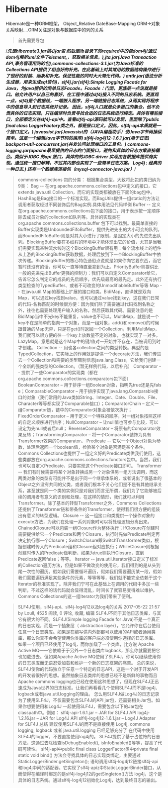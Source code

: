 # Hibernate
   Hibernate是一种ORM框架， Object_Relative DateBase-Mapping
   ORM->对象关系映射....ORM关注是对象与数据库中的列的关系
   >首先需要导包

   /***先是hibernate3.jar核心jar包
   然后是lib目录下的required中的包dom4j(通过dom4j解析xml文件下element,，获取相关信息，),jta.jar(Java Transaction API,事务管理用到的包),commons-collections-3.1.jar(为Java标准的Collections API提供了相当好的补充。在此基础上对其常用的数据结构操作进行了很好的封装、抽象和补充。保证性能的同时大大简化代码。)
       antlr.jar(语法分析生成器，用来生成sql语句)，slf4j.jar(slf4j:Simple Logging Facade for Java，为java提供的简单日志Facade。Facade：门面，更底层一点说就是接口。他允许用户以自己的喜好，在工程中通过slf4j接入不同的日志系统。更直观一点，slf4j是个数据线，一端嵌入程序，另一端链接日志系统，从而实现将程序中的信息导入到日志系统并记录。
因此，slf4j入口就是众多接口的集合，他不负责具体的日志实现，只在编译时负责寻找合适的日志系统进行绑定。具体有哪些接口，全部都定义在slf4j-api中。查看slf4j-api源码就可以发现，里面除了public final class LoggerFactory类之外，都是接口定义。因此，slf4j-api本质就是一个接口定义。)
  javassist.jar(Javassist的（JAVA编程助手）使Java字节码操纵简单。这是一个编辑Java字节码的类库)
  slf4j-log4j12-1.6.1.jar(用于日志)
  backport-util-concurrent.jar(并发访问处理端口的工具包。)
  commons-logging.jar(apache最早提供的日志的门面接口。避免和具体的日志方案直接耦合。类似于JDBC 的api 接口，具体的的JDBC driver 实现由各数据库提供商实现。通过统一接口解耦，不过其内部也实现了一些简单日志方案。 Log4j : 经典的一种日志.)
  还有一个数据库连接包（mysql-connector-java.jar）***/

   >commons-collections 包的分类：     根据集合类型，大致将此包的类归纳为9类：     Bag -- 在org.apache.commons.collections包中定义的接口，它extends java.util.Collection，而它的实现类都被放在下面的bag包中。HashBag是Bag接口的一个标准实现。而BagUtils提供一组static的方法让调用者获取经过不同装饰后的Bag实例.具体用法见代码样例    Buffer -- 定义在org.apache.commons.collections包下面的接口，用于表示按一定顺序除去成员对象的collection如队列等。具体的实现类在org.apache.commons.collections.buffer 包下可以找到。最简单直接的Buffer实现类是UnboundedFifoBuffer，提供先进先出的大小可变的队列。而BoundedFifoBuffer则是对其大小进行了限制，是固定大小的先进先出队列。BlockingBuffer要在多线程的环境中才能体现出它的价值，尤其是当我们需要实现某种流水线时这个BlockingBuffer很有用：每个流水线上的组件从上游的BlockingBuffer获取数据，处理后放到下一个BlockingBuffer中依次传递。BlockingBuffer的核心特色通俗点说就是如果你向它要东西，而它暂时还没有的话，你可以一直等待直至拿到为止。PriorityBuffer则提供比一般的先进先出Buffer更强的控制力：我们可以自定义Comparator给它，告诉它怎么判定它的成员的先后顺序，优先级最高的最先走。此外还有执行类型检查的TypedBuffer、或者不可改变的UnmodifiableBuffer等等     Map -- 在java.util.Map的基础上扩展的接口和类。BidiMap，直译就是双向Map，可以通过key找到value，也可以通过value找到key，这在我们日常的代码-名称匹配的时候很方便：因为我们除了需要通过代码找到名称之外，往往也需要处理用户输入的名称，然后获取其代码。需要注意的是BidiMap当中不光key不能重复，value也不可以。MultiMap，就是说一个key不在是简单的指向一个对象，而是一组对象，add()和remove()的时候跟普通的Map无异，只是在get()时返回一个Collection，利用MultiMap，我们就可以很方便的往一个key上放数量不定的对象，也就实现了一对多。LazyMap，意思就是这个Map中的键/值对一开始并不存在，当被调用到时才创建。     Collection -- 用也各collection之间的类型转换。典型的是TypedCollection，它实际上的作用就是提供一个decorate方法，我们传进去一个Collection和需要的类型甄别信息java.lang.Class，它给我们创建一个全新的强类型的Collection。（暂无样例代码，以后补充）     Comparator -- 提供了一些Comparator的实现类（都在org.apache.commons.collections.comparators包下面）BooleanComparator – 用于排序一组Boolean对象，指明先true还是先fals
   e；ComparableComparator – 用于排序实现了java.lang.Comparable接口的对象（我们常用的Java类如String、Integer、Date、Double、File、Character等等都实现了Comparable接口）；ComparatorChain – 定义一组Comparator链，链中的Comparator对象会被依次执行；FixedOrderComparator – 用于定义一个特殊的顺序，对一组对象按照这样的自定义顺序进行排序；NullComparator – 让null值也可参与比较，可以设定为先null或者后null； ReverseComparator – 将原有的Comparator效果反转；TransformingComparator – 将一个Comparator装饰为具有Transformer效果的Comparator。     Predicate -- 它以一个Object对象为参数，处理后返回一个boolean值，检验某个对象是否满足某个条件。Commons Collections也提供了一组定义好的Predicate类供我们使用，这些类都放在org.apache.commons.collections.functors包中。当然，我们也可以自定义Predicate，只要实现这个Predicate接口即可。     Transformer -- 我们有时候需要将某个对象转换成另一个对象供另一组方法调用，而这两类对象的类型有可能并不是出于同一个继承体系的，或者说出了很基本的Object之外没有共同的父类，或者我们根本不关心他们是不是有其他继承关系，甚至就是同一个类的实例只是对我们而言无所谓，我们为了它能够被后续的调用者有意义的识别和处理，在这样的情形，我们就可以利用Transformer。除了基本的转型Transformer之外，Commons Collections还提供了Transformer链和带条件的Transformer，使得我们很方便的组装出有意义的转型逻辑。     Closure -- 这一组接口和类提供一个操作对象的execute方法，为我们在处理一系列对象时可以将处理逻辑分离出来。ChainedClosure可以包装一组Closure作为整体执行；IfClosure在创建时需要提供给它一个Predicate和两个Closure，执行时先做Predicate判定再决定执行哪一个Closure；SwitchClosure跟SwitchTransformer类似，根据创建时传入的Predicate组和Closure组对应执行；WhileClosure则根据创建时传入的Predicate做判断，如果为true则执行Closure，直到Predicate返回false；等等。     Iterator -- java.util.Iterator接口定义了标准的Collection遍历方法，但是如果不做改变的使用它，我们得到的是从头到尾一次性的遍历。假如我们需要循环遍历，假如我们需要遍历某一段，假如我们需要遍历满足某些条件的元素，等等等等，我们就不能完全依赖于这个Iterator的标准实现了。除非我们宁可在此基础上在调用的代码中多加一些判断，不过这样的话代码就会显得混乱，时间长了就容易变得难以维护。Commons Collections的这一组Iterator为我们带来了便利。

   >SLF4J使用，slf4j-api、slf4j-log4j12以及log4j的关系
2017-05-22 21:57 by Loull, 4525 阅读, 0 评论, 收藏, 编辑
SLF4J不同于其他日志类库，与其它有很大的不同。SLF4J(Simple logging Facade for Java)不是一个真正的日志实现，而是一个抽象层（ abstraction layer），它允许你在后台使用任意一个日志类库。如果是在编写供内外部都可以使用的API或者通用类库，那么你真不会希望使用你类库的客户端必须使用你选择的日志类库。
如果一个项目已经使用了log4j，而你加载了一个类库，比方说 Apache Active MQ——它依赖于于另外一个日志类库logback，那么你就需要把它也加载进去。但如果Apache Active MQ使用了SLF4J，你可以继续使用你的日志类库而无语忍受加载和维护一个新的日志框架的痛苦。
总的来说，SLF4J使你的代码独立于任意一个特定的日志API，这是一个对于开发API的开发者很好的思想。虽然抽象日志类库的思想已经不是新鲜的事物而且Apache commons logging也已经在使用这种思想了，但现在SLF4J正迅速成为Java世界的日志标准。让我们再看看几个使用SLF4J而不是log4j、logback或者java.util.logging的理由。
怎么用SLF4J做Log4J的日志记录
为了使用SLF4J，不仅需要包含SLF4J的API jar包，还需要相关Jar包。如果你想要使用和Log4J 一起使用SLF4J，需要包含以下的Jar包在classpath中。例如：
slf4j-api-1.6.1.jar – JAR for SLF4J API
log4j-1.2.16.jar – JAR for Log4J API
slf4j-log4j12-1.6.1.jar – Log4J Adapter for SLF4J
总结
建议使用SLF4J的而不是直接使用 Log4j, commons logging, logback 或者 java.util.logging 已经足够充分了
在代码中使用SLF4J的logger，不要直接使用log4j的。
SLF4J提供了基于占位符的日志方法，这通过去除检查isDebugEnabled(), isInfoEnabled()等等，提高了代码可读性。
slf4j-api中public final class LoggerFactor类中private final static void bind() 方法会寻找具体的日志实现类绑定，主要通过StaticLoggerBinder.getSingleton();
语句调用slf4j-log4j12链接slf4j-api和log4j中间的适配器。它实现了slf4j-apiz中StaticLoggerBinder接口，从而使得在编译时绑定的是slf4j-log4j12的getSingleton()方法
log4j，这个是具体的日志系统。通过slf4j-log4j12初始化Log4j，达到最终日志的输出。
